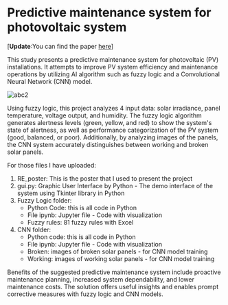 # Predictive maintenance system for photovoltaic system

[**Update**:You can find the paper [here](https://onedrive.live.com/embed?resid=8d775148de787d87%211424&authkey=!AJFlhwnj7LJytiU&em=2)]

This study presents a predictive maintenance system for photovoltaic (PV) installations. It attempts to improve PV system efficiency and maintenance operations by utilizing AI algorithm such as fuzzy logic and a Convolutional Neural Network (CNN) model.

![abc2](https://github.com/Phatd299/Renewable-Energy/assets/110618138/ae68760c-0e69-4a32-afc2-3842fdb75a4c)

Using fuzzy logic, this project analyzes 4 input data: solar irradiance, panel temperature, voltage output, and humidity. The fuzzy logic algorithm generates alertness levels (green, yellow, and red) to show the system's state of alertness, as well as performance categorization of the PV system (good, balanced, or poor). Additionally, by analyzing images of the panels, the CNN system accurately distinguishes between working and broken solar panels.

For those files I have uploaded:
1. RE_poster: This is the poster that I used to present the project
2. gui.py: Graphic User Interface by Python - The demo interface of the system using Tkinter library in Python
3. Fuzzy Logic folder:
     - Python Code: this is all code in Python
     - File ipynb: Jupyter file - Code with visualization
     - Fuzzy rules: 81 fuzzy rules with Excel
4. CNN folder:
     - Python code: this is all code in Python
     - File ipynb: Jupyter file - Code with visualization
     - Broken: images of broken solar panels - for CNN model training 
     - Working: images of working solar panels - for CNN model training

Benefits of the suggested predictive maintenance system include proactive maintenance planning, increased system dependability, and lower maintenance costs. The solution offers useful insights and enables prompt corrective measures with fuzzy logic and CNN models.



